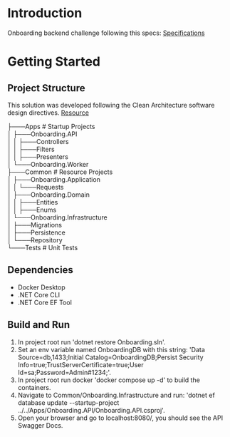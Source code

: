 # Introduction

Onboarding backend challenge following this specs:
[Specifications](https://github.com/architecture-it/onboarding-test)

# Getting Started

## Project Structure

This solution was developed following the Clean Architecture software design directives.
[Resource](https://architecture-it.github.io/docs/CleanArchitecture/)

├───Apps # Startup Projects  
│ ├───Onboarding.API  
│ │ ├───Controllers  
│ │ ├───Filters  
│ │ ├───Presenters  
│ └───Onboarding.Worker  
├───Common # Resource Projects  
│ ├───Onboarding.Application  
│ │ └───Requests  
│ ├───Onboarding.Domain  
│ │ ├───Entities  
│ │ ├───Enums  
│ └───Onboarding.Infrastructure  
│ ├───Migrations  
│ ├───Persistence  
│ └───Repository  
└───Tests # Unit Tests

## Dependencies

- Docker Desktop
- .NET Core CLI
- .NET Core EF Tool

## Build and Run

1. In project root run 'dotnet restore Onboarding.sln'.
2. Set an env variable named OnboardingDB with this string:
   'Data Source=db,1433;Initial Catalog=OnboardingDB;Persist Security Info=true;TrustServerCertificate=true;User Id=sa;Password=Admin#1234;'.
3. In project root run docker 'docker compose up -d' to build the containers.
4. Navigate to Common/Onboarding.Infrastructure and run:
   'dotnet ef database update --startup-project ../../Apps/Onboarding.API/Onboarding.API.csproj'.
5. Open your browser and go to localhost:8080/, you should see the API Swagger Docs.
